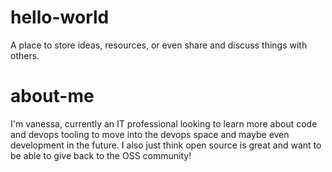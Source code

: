 # hello-world
A place to store ideas, resources, or even share and discuss things with others.

# about-me
I'm vanessa, currently an IT professional looking to learn more about code and devops tooling to move into the devops space and maybe even development in the future. I also just think open source is great and want to be able to give back to the OSS community!